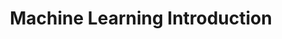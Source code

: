 ---
layout: course
title: Machine Learning Introduction
published: false
thumbnail: /assets/img/machine learning.jpg
type: Workshop
note: 
headline: A tailored 3-days workshop with hands-on coding sessions to understand machine learning.
audience: Investors, Project Managers, Engineers
objectives:
    - Understand practical applications of Machine Learning, and real-world use cases.
    - Detailed understanding of the Machine Learning process, model development, training, and hosting.
    - Practical experience through live coding sessions to gain hands-on exposure to coding intricacies.
takeaways:
    - Deep Learning Project
    - Traditional Machine Learning Project 
description:
    Embark on a three-day exploration of Machine Learning in this workshop. Day 1 delves into real-world use cases, offering a nuanced understanding of ML's impact on businesses, particularly tailored for investors. Day 2 provides project managers and enthusiasts with a detailed overview of the ML landscape, focusing on the essential steps involved in building, training, and hosting ML models. The final day is dedicated to a hands-on experience through a live code session, offering participants the opportunity to observe the practical implementation of an ML pipeline.
instructors:
    - name: Ali Mzahem
      img: /assets/img/instructor_aam.png
      link: https://www.linkedin.com/in/ali-mzahem-005459113
assistants:
---